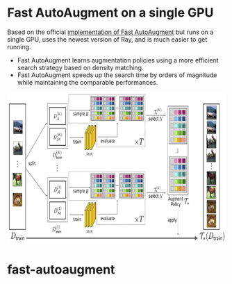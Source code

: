 # Fast AutoAugment on a single GPU

Based on the official [implementation of Fast AutoAugment](https://github.com/kakaobrain/fast-autoaugment)
 but runs on a single GPU, uses the newest version of Ray, and is much easier to get running.

- Fast AutoAugment learns augmentation policies using a more efficient search strategy based on density matching.
- Fast AutoAugment speeds up the search time by orders of magnitude while maintaining the comparable performances.

<p align="center">
<img src="etc/search.jpg" height=350>
</p>

# fast-autoaugment

